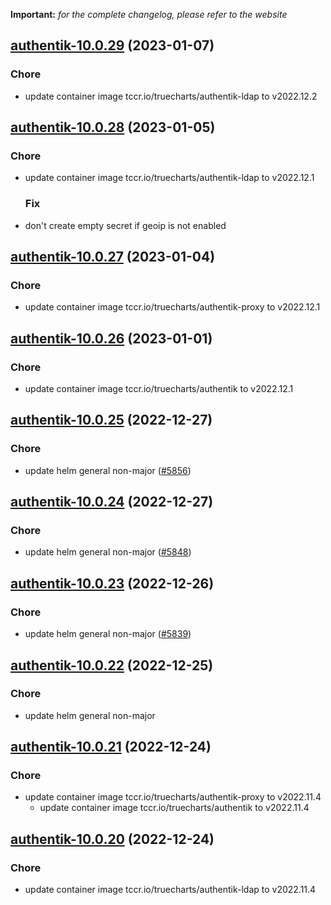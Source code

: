 **Important:**
*for the complete changelog, please refer to the website*




## [authentik-10.0.29](https://github.com/truecharts/charts/compare/authentik-10.0.28...authentik-10.0.29) (2023-01-07)

### Chore

- update container image tccr.io/truecharts/authentik-ldap to v2022.12.2
  
  


## [authentik-10.0.28](https://github.com/truecharts/charts/compare/authentik-10.0.27...authentik-10.0.28) (2023-01-05)

### Chore

- update container image tccr.io/truecharts/authentik-ldap to v2022.12.1
  
  ### Fix

- don't create empty secret if geoip is not enabled
  
  


## [authentik-10.0.27](https://github.com/truecharts/charts/compare/authentik-10.0.26...authentik-10.0.27) (2023-01-04)

### Chore

- update container image tccr.io/truecharts/authentik-proxy to v2022.12.1
  
  


## [authentik-10.0.26](https://github.com/truecharts/charts/compare/authentik-10.0.25...authentik-10.0.26) (2023-01-01)

### Chore

- update container image tccr.io/truecharts/authentik to v2022.12.1
  
  


## [authentik-10.0.25](https://github.com/truecharts/charts/compare/authentik-10.0.24...authentik-10.0.25) (2022-12-27)

### Chore

- update helm general non-major ([#5856](https://github.com/truecharts/charts/issues/5856))
  
  


## [authentik-10.0.24](https://github.com/truecharts/charts/compare/authentik-10.0.23...authentik-10.0.24) (2022-12-27)

### Chore

- update helm general non-major ([#5848](https://github.com/truecharts/charts/issues/5848))
  
  


## [authentik-10.0.23](https://github.com/truecharts/charts/compare/authentik-10.0.22...authentik-10.0.23) (2022-12-26)

### Chore

- update helm general non-major ([#5839](https://github.com/truecharts/charts/issues/5839))
  
  


## [authentik-10.0.22](https://github.com/truecharts/charts/compare/authentik-10.0.21...authentik-10.0.22) (2022-12-25)

### Chore

- update helm general non-major
  
  


## [authentik-10.0.21](https://github.com/truecharts/charts/compare/authentik-10.0.20...authentik-10.0.21) (2022-12-24)

### Chore

- update container image tccr.io/truecharts/authentik-proxy to v2022.11.4
  - update container image tccr.io/truecharts/authentik to v2022.11.4
  
  


## [authentik-10.0.20](https://github.com/truecharts/charts/compare/authentik-10.0.19...authentik-10.0.20) (2022-12-24)

### Chore

- update container image tccr.io/truecharts/authentik-ldap to v2022.11.4
  
  
